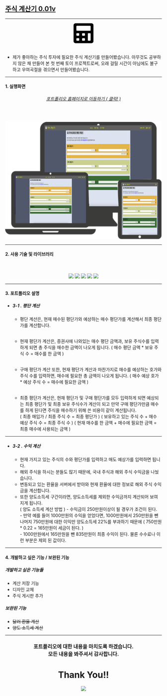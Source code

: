 ## [주식 계산기 0.01v](https://natube-frontend-portfolio.vercel.app/)

---

<div align="center">
<img src="readmefolder/calculator-solid.svg" style="width: 64px; height: 64px;"/>
<br><br>
</div>

- 제가 좋아하는 주식 투자에 필요한 주식 계산기를 만들어봤습니다.
  아무것도 공부하지 않은 채 만들어 본 첫 번째 토이 프로젝트로써,
  오래 걸릴 시간이 아님에도 불구하고 우여곡절을 겪으면서 만들어봤습니다.

---

#### 1. 실행화면

###### <div align="center">[포트폴리오 홈페이지로 이동하기 ( 클릭! )](https://stock-calculator.vercel.app/stockavarage)</div>

<br>

![](readmefolder/stock_calculator_portfolio.png)

---

#### 2. 사용 기술 및 라이브러리

<div align="center">
<br><br>
<img src="https://img.shields.io/badge/React.js-3766AB?style=flat-square&logo=React&logoColor=white"/>
<img src="https://img.shields.io/badge/Typescript-008DC9?style=flat-square&logo=TypeScript&logoColor=white"/>
<img src="https://img.shields.io/badge/HTML-df4a17?style=flat-square&logo=HTML5&logoColor=white"/>
<img src="https://img.shields.io/badge/CSS-F9F871?style=flat-square&logo=CSS3&logoColor=black"/>
<img src="https://img.shields.io/badge/axios-d9138a?"/>
<br>

<!-- 라이브러리 -->
</div>

---

#### 3. 포트폴리오 설명

- ##### 3-1 . 평단 계산

  - 평단 계산은, 현재 매수된 평단가와 예상하는 매수 평단가를 계산해서
    최종 평단가를 계산합니다.<br><br>

  - 현재 평단가 계산은, 증권사에 나와있는 매수 평단 금액과, 보유 주식수를 입력하게 되면
    총 주식을 매수한 금액이 나오게 됩니다.
    ( 매수 평단 금액 \* 보유 주식 수 = 매수를 한 금액 )<br><br>

  - 구매 평단가 계산 또한, 현재 평단가 계산과 마찬가지로
    매수를 예상하는 호가와 주식 수를 입력하면, 매수에 필요한 총 금액이 나오게 됩니다.
    ( 매수 예상 호가 \* 예상 주식 수 = 매수에 필요한 금액 )<br><br>

  - 최종 평단가 계산은, 현재 평단가 및 구매 평단가를 모두 입력하게 되면
    예상되는 최종 평단가 및 최종 보유 주식수가 계산이 되고
    만약 구매 평단가만큼 매수를 하게 된다면 주식을 매수하기 위해 쓴 비용이 같이 계산됩니다.<br>
    ( 최종 매입가 / 최종 주식 수 = 최종 평단가 )
    ( 보유하고 있는 주식 수 + 매수 예상 주식 수 = 최종 주식 수 )
    ( 현재 매수를 한 금액 + 매수에 필요한 금액 = 최종 매수에 사용되는 금액 )

---

- ##### 3-2 . 수익 계산
  - 현재 가지고 있는 주식의 수와 평단가를 입력하고 매도 예상가를 입력하면 됩니다.
  - 해외 주식을 하시는 분들도 많기 때문에, 국내 주식과 해외 주식 수익금을 나눴습니다.
  - 변동되고 있는 환율을 서버에서 받아와 현재 환율에 대한 정보로 해외 주식 수익금을 계산합니다.
  - 또한 양도소득세 구간이라면, 양도소득세를 제외한 수익금까지 계산되어 보여지게 됩니다.<br>
    ( 양도 소득세 계산 방법 ) - 수익금이 250만원이상이 될 경우가 조건이 된다.<br> - 만약 예를 들어 1000만원의 수익을 얻었다면, 1000만원에서 250만원을 뺀 나머지
    750만원에 대한 이익만 양도소득세 22%를 부과하기 때문에
    ( 750만원 \* 0.22 = 165만원이 세금이 된다. )<br> - 1000만원에서 165만원을 뺀 835만원이 최종 수익이 된다.
    물론 수수료나 이런 부분은 제외 된 값이다.

---

#### 4. 개발하고 싶은 기능 / 보완된 기능

##### 개발하고 싶은 기능들

- 계산 저장 기능
- 디자인 교체
- 주식 게시판 추가

##### 보완된 기능

- ~~달러 환율 계산~~
- ~~양도 소득세 게산~~

---

### <div align="center">포트폴리오에 대한 내용을 마치도록 하겠습니다.<br> 모든 내용을 봐주셔서 감사합니다.</div>

# <div align="center">Thank You!!</div>

<div align="center">
<a href="https://includecoding.tistory.com/">
<img src="https://img.shields.io/badge/My Blog ( Click Me! )-3766AB?style=flat-square&logo=Bloglovin&logoColor=white"/>
</a>
</div>
